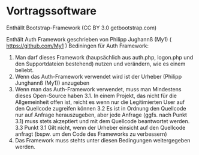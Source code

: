 # Vortragssoftware
Enthällt Bootstrap-Framework (CC BY 3.0 getbootstrap.com)

Enthält Auth Framework geschrieben von Philipp Jughannß (My1) ( https://github.com/My1 )
Bediningen für Auth Framework:
1. Man darf dieses Framework (haupsächlich aus auth.php, logon.php und den Supportdateien bestehend) nutzen und verändern, wie es einem beliebt.
2. Wenn das Auth-Framework verwendet wird ist der Urheber (Philipp Junghannß (My1)) anzugeben
3. Wenn man das Auth-Framework verwendet, muss man Mindestens dieses Open-Source haben
3.1. In einem Projekt, das nicht für die Allgemeinheit offen ist, reicht es wenn nur die Legitimierten User auf den Quellcode zugreifen können
3.2 Es ist in Ordnung den Quellcode nur auf Anfrage herauszugeben, aber jede Anfrage (ggfs. nach Punkt 3.1) muss stets akzeptiert und mit dem Quellcode beantwortet werden.
3.3 Punkt 3.1 Gilt nicht, wenn der Urheber einsicht auf den Quellcode anfragt (bspw. um den Code des Frameworks zu verbessern)
4. Das Framework muss stehts unter diesen Bedingungen weitergegeben werden.
